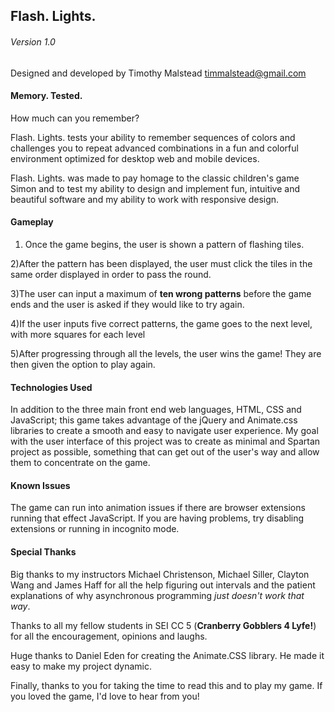 ## Flash. Lights.

###### Version 1.0

Designed and developed by Timothy Malstead
timmalstead@gmail.com

#### Memory. Tested.

How much can you remember?

Flash. Lights. tests your ability to remember sequences of colors and challenges you to repeat advanced combinations in a fun and colorful environment optimized for desktop web and mobile devices.

Flash. Lights. was made to pay homage to the classic children's game Simon and to test my ability to design and implement fun, intuitive and beautiful software and my ability to work with responsive design.

#### Gameplay

1) Once the game begins, the user is shown a pattern of flashing tiles.

2)After the pattern has been displayed, the user must click the tiles in the same order displayed in order to pass the round.

3)The user can input a maximum of **ten wrong patterns** before the game ends and the user is asked if they would like to try again.

4)If the user inputs five correct patterns, the game goes to the next level, with more squares for each level

5)After progressing through all the levels, the user wins the game! They are then given the option to play again.

#### Technologies Used

In addition to the three main front end web languages, HTML, CSS and JavaScript; this game takes advantage of the jQuery and Animate.css libraries to create a smooth and easy to navigate user experience. My goal with the user interface of this project was to create as minimal and Spartan project as possible, something that can get out of the user's way and allow them to concentrate on the game.

#### Known Issues

The game can run into animation issues if there are browser extensions running that effect JavaScript. If you are having problems, try disabling extensions or running in incognito mode.

#### Special Thanks

Big thanks to my instructors Michael Christenson, Michael Siller, Clayton Wang and James Haff for all the help figuring out intervals and the patient explanations of why asynchronous programming *just doesn't work that way*.

Thanks to all my fellow students in SEI CC 5 (**Cranberry Gobblers 4 Lyfe!**) for all the encouragement, opinions and laughs.

Huge thanks to Daniel Eden for creating the Animate.CSS library. He made it easy to make my project dynamic.

Finally, thanks to you for taking the time to read this and to play my game. If you loved the game, I'd love to hear from you!


